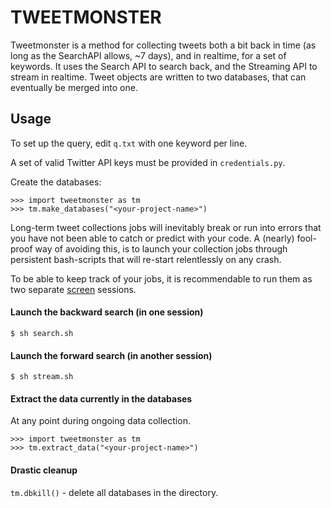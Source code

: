 # TWEETMONSTER

Tweetmonster is a method for collecting tweets both a bit back in time (as long as the SearchAPI allows, ~7 days), and in realtime, for a set of keywords. It uses the Search API to search back, and the Streaming API to stream in realtime. Tweet objects are written to two databases, that can eventually be merged into one.

## Usage 

To set up the query, edit `q.txt` with one keyword per line.

A set of valid Twitter API keys must be provided in `credentials.py`.

Create the databases:

```
>>> import tweetmonster as tm
>>> tm.make_databases("<your-project-name>")
```

Long-term tweet collections jobs will inevitably break or run into errors that you have not been able to catch or predict with your code. A (nearly) fool-proof way of avoiding this, is to launch your collection jobs through persistent bash-scripts that will re-start relentlessly on any crash.

To be able to keep track of your jobs, it is recommendable to run them as two separate [screen](https://linuxize.com/post/how-to-use-linux-screen/) sessions.

#### Launch the backward search (in one session)

```
$ sh search.sh
```

#### Launch the forward search (in another session)

```
$ sh stream.sh
```

#### Extract the data currently in the databases

At any point during ongoing data collection.

```
>>> import tweetmonster as tm
>>> tm.extract_data("<your-project-name>")

```

#### Drastic cleanup

`tm.dbkill()` - delete all databases in the directory.


